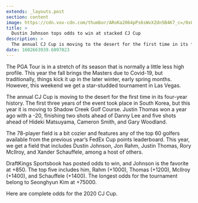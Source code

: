 ```yaml
--- 
extends: _layouts.post 
section: content 
image: https://cdn.vox-cdn.com/thumbor/ARoKa2064pPs6sWvXZdn5B4K7_c=/0x0:3818x1999/fit-in/1200x630/cdn.vox-cdn.com/uploads/chorus_asset/file/21954439/1272837232.jpg.jpg 
title: > 
  Dustin Johnson tops odds to win at stacked CJ Cup 
description: > 
  The annual CJ Cup is moving to the desert for the first time in its four-year history.Justin Thomas won a year ago with a -20, finishing two shots ahead of Danny Lee and five shots ahead of Hideki Matsuyama, Cameron Smith, and Gary Woodland.This year, we get a field that includes Dustin Johnson, Jon Rahm, Justin Thomas, Rory McIlroy, and Xander Schauffele, among a host of others.DraftKings Sportsbook has posted odds to win, and Johnson is the favorite at +850.Here are complete odds for the 2020 CJ Cup. 
date: 1602663939.6097023 
--- 
```

The PGA Tour is in a stretch of its season that is normally a little less high profile. This year the fall brings the Masters due to Covid-19, but traditionally, things kick it up in the later winter, early spring months. However, this weekend we get a star-studded tournament in Las Vegas.

The annual CJ Cup is moving to the desert for the first time in its four-year history. The first three years of the event took place in South Korea, but this year it is moving to Shadow Creek Golf Course. Justin Thomas won a year ago with a -20, finishing two shots ahead of Danny Lee and five shots ahead of Hideki Matsuyama, Cameron Smith, and Gary Woodland.

The 78-player field is a bit cozier and features any of the top 60 golfers available from the previous year’s FedEx Cup points leaderboard. This year, we get a field that includes Dustin Johnson, Jon Rahm, Justin Thomas, Rory McIlroy, and Xander Schauffele, among a host of others.

DraftKings Sportsbook has posted odds to win, and Johnson is the favorite at +850. The top five includes him, Rahm (+1000), Thomas (+1200), McIlroy (+1400), and Schauffele (+1400). The longest odds for the tournament belong to Seonghyun Kim at +75000.

Here are complete odds for the 2020 CJ Cup.